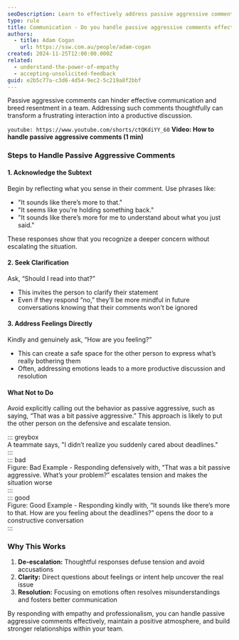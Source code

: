 ```yaml
---
seoDescription: Learn to effectively address passive aggressive comments to foster open communication and better understanding in your team.
type: rule
title: Communication - Do you handle passive aggressive comments effectively?
authors:
  - title: Adam Cogan
    url: https://ssw.com.au/people/adam-cogan
created: 2024-11-25T12:00:00.000Z
related:
  - understand-the-power-of-empathy     
  - accepting-unsolicited-feedback      
guid: e2b5c77a-c3d6-4d54-9ec2-5c219a8f2bbf       
---
```

Passive aggressive comments can hinder effective communication and breed resentment in a team. Addressing such comments thoughtfully can transform a frustrating interaction into a productive discussion.

<!--endintro-->

`youtube: https://www.youtube.com/shorts/ctQKdiYY_60`
**Video: How to handle passive aggressive comments (1 min)**

### Steps to Handle Passive Aggressive Comments

#### 1. Acknowledge the Subtext

Begin by reflecting what you sense in their comment. Use phrases like:

* "It sounds like there’s more to that."
* "It seems like you’re holding something back."
* "It sounds like there’s more for me to understand about what you just said."

These responses show that you recognize a deeper concern without escalating the situation.

#### 2. Seek Clarification

Ask, “Should I read into that?”

* This invites the person to clarify their statement
* Even if they respond “no,” they’ll be more mindful in future conversations knowing that their comments won’t be ignored

#### 3. Address Feelings Directly

Kindly and genuinely ask, “How are you feeling?”
* This can create a safe space for the other person to express what’s really bothering them
* Often, addressing emotions leads to a more productive discussion and resolution

#### What Not to Do

Avoid explicitly calling out the behavior as passive aggressive, such as saying, “That was a bit passive aggressive.” This approach is likely to put the other person on the defensive and escalate tension.

::: greybox       
A teammate says, "I didn’t realize you suddenly cared about deadlines."      
:::       
::: bad         
Figure: Bad Example - Responding defensively with, “That was a bit passive aggressive. What’s your problem?” escalates tension and makes the situation worse       
:::       
::: good       
Figure: Good Example - Responding kindly with, “It sounds like there’s more to that. How are you feeling about the deadlines?” opens the door to a constructive conversation      
:::        

### Why This Works

1. **De-escalation:** Thoughtful responses defuse tension and avoid accusations
2. **Clarity:** Direct questions about feelings or intent help uncover the real issue
3. **Resolution:** Focusing on emotions often resolves misunderstandings and fosters better communication

By responding with empathy and professionalism, you can handle passive aggressive comments effectively, maintain a positive atmosphere, and build stronger relationships within your team.
